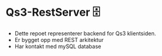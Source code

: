 # Qs3-RestServer 🗄️

- Dette repoet representerer backend for Qs3 klientsiden.
- Er bygget opp med REST arkitektur
- Har kontakt med mySQL database  
